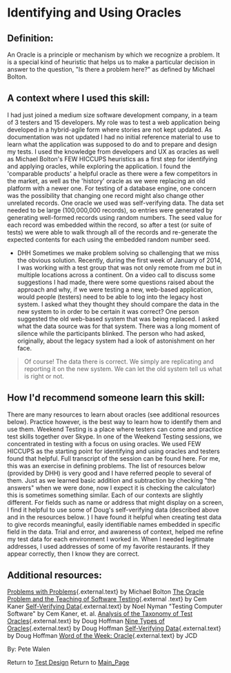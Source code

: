 Identifying and Using Oracles
=============================

## Definition:

An Oracle is a principle or mechanism by which we recognize a problem.
It is a special kind of heuristic that helps us to make a particular decision in answer to the question, "Is there a problem here?" as defined by Michael Bolton.

## A context where I used this skill:

I had just joined a medium size software development company, in a team of 3 testers and 15 developers.
My role was to test a web application being developed in a hybrid-agile form where stories are not kept updated.
As documentation was not updated I had no initial reference material to use to learn what the application was supposed to do and to prepare and design my tests.
I used the knowledge from developers and UX as oracles as well as Michael Bolton\'s FEW HICCUPS heuristics as a first step for identifying and applying oracles, while exploring the application.
I found the \'comparable products\' a helpful oracle as there were a few competitors in the market, as well as the \'history\' oracle as we were replacing an old platform with a newer one.
For testing of a database engine, one concern was the possibility that changing one record might also change other unrelated records.
One oracle we used was self-verifying data.
The data set needed to be large (100,000,000 records), so entries were generated by generating well-formed records using random numbers.
The seed value for each record was embedded within the record, so after a test (or suite of tests) we were able to walk through all of the records and re-generate the expected contents for each using the embedded random number seed.
- DHH Sometimes we make problem solving so challenging that we miss the obvious solution.
Recently, during the first week of January of 2014, I was working with a test group that was not only remote from me but in multiple locations across a continent.
On a video call to discuss some suggestions I had made, there were some questions raised about the approach and why, if we were testing a new, web-based application, would people (testers) need to be able to log into the legacy host system.
I asked what they thought they should compare the data in the new system to in order to be certain it was correct? One person suggested the old web-based system that was being replaced.
I asked what the data source was for that system.
There was a long moment of silence while the participants blinked.
The person who had asked, originally, about the legacy system had a look of astonishment on her face.

> Of course! The data there is correct.
> We simply are replicating and reporting it on the new system.
> We can let the old system tell us what is right or not.

## How I\'d recommend someone learn this skill:

There are many resources to learn about oracles (see additional resources below).
Practice however, is the best way to learn how to identify them and use them.
Weekend Testing is a place where testers can come and practice test skills together over Skype.
In one of the Weekend Testing sessions, we concentrated in testing with a focus on using oracles.
We used FEW HICCUPS as the starting point for identifying and using oracles and testers found that helpful.
Full transcript of the session can be found here.
For me, this was an exercise in defining problems.
The list of resources below (provided by DHH) is very good and I have referred people to several of them.
Just as we learned basic addition and subtraction by checking \"the answers\" when we were done, now I expect it is checking the calculator) this is sometimes something similar.
Each of our contexts are slightly different.
For fields such as name or address that might display on a screen, I find it helpful to use some of Doug\'s self-verifying data (described above and in the resources below.
) I have found it helpful when creating test data to give records meaningful, easily identifiable names embedded in specific field in the data.
Trial and error, and awareness of context, helped me refine my test data for each environment I worked in.
When I needed legitimate addresses, I used addresses of some of my favorite restaurants.
If they appear correctly, then I know they are correct.


## Additional resources:

[Problems with Problems](http://www.developsense.com/blog/2012/04/problems-with-problems/){.external.text} by Michael Bolton
[The Oracle Problem and the Teaching of Software Testing](http://kaner.com/?p=190){.external .text} by Cem Kaner
[Self-Verifying Data](https://www.damianbrunold.ch/files/testing/3648785.pdf){.external.text} by Noel Nyman
\"Testing Computer Software\" by Cem Kaner, et. al.
[Analysis of the Taxonomy of Test Oracles](http://www.softwarequalitymethods.com/html/body_h-papers.html#taxonomy){.external.text} by Doug Hoffman
[Nine Types of Oracles](http://www.softwarequalitymethods.com/html/body_h-papers.html#NineTypes){.external.text} by Doug Hoffman
[Self-Verifying Data](http://www.uploads.pnsqc.org/2012/papers/t-36_Hoffman_paper.pdf){.external.text} by Doug Hoffman
[Word of the Week: Oracle](http://about98percentdone.blogspot.com/2013/11/word-of-week-oracle.html){.external.text} by JCD

By: Pete Walen

Return to [Test Design](Test_Design.html?title=Test_Design "Test Design")
Return to [Main\_Page](Main_Page.html?title=Main_Page "Main Page")
